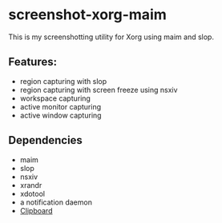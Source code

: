 # screenshot-xorg-maim

This is my screenshotting utility for Xorg using maim and slop.

## Features:

- region capturing with slop
- region capturing with screen freeze using nsxiv
- workspace capturing
- active monitor capturing
- active window capturing

## Dependencies

- maim
- slop
- nsxiv
- xrandr
- xdotool
- a notification daemon
- [Clipboard](https://github.com/Slackadays/Clipboard)
